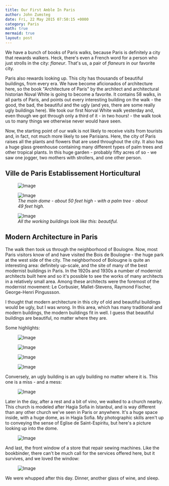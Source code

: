 ```yaml
---
title: Our First Amble In Paris
author: John Zumsteg
date: Fri, 22 May 2015 07:50:15 +0000
category: Paris
math: true
mermaid: true
layout: post
---
```

We have a bunch of books of Paris walks, because Paris is definitely a city that rewards walkers. Heck, there's even a French word for a person who just strolls in the city: *flaneur*. That's us, a pair of *flaneurs* in our favorite city.

Paris also rewards looking up. This city has thousands of beautiful buildings, from every era. We have become aficionados of architecture here, so the book "Architecture of Paris" by the architect and architectural historian Noval White is going to become a favorite. It contains 58 walks, in all parts of Paris, and points out every interesting building on the walk - the good, the bad, the beautiful and the ugly (and yes, there are some really ugly buildings here). We took our first Norval White walk yesterday and, even though we got through only a third of it - in two hours! - the walk took us to many things we otherwise never would have seen.

Now, the starting point of our walk is not likely to receive visits from tourists and, in fact, not much more likely to see Parisians. Here, the city of Paris raises all the plants and flowers that are used throughout the city. It also has a huge glass greenhouse containing many different types of palm trees and other tropical plants. In this huge garden - probably fifty acres of so - we saw one jogger, two mothers with strollers, and one other person.
<h2>Ville de Paris Establissement Horticultural</h2>
<figure class = "portrait">
	<img src="{{"/assets/images/2015/05/DSC047151.jpg" | prepend: site.baseurl | prepend: site.url }}" alt="Image" />
	<figcaption></figcaption>
</figure>



<figure class = "portrait">
	<img src="{{"/assets/images/2015/05/DSC04728.jpg" | prepend: site.baseurl | prepend: site.url }}" alt="Image" />
	<figcaption><em>The main dome - about 50 feet high - with a palm tree - about 49 feet high.</em></figcaption>
</figure>



<figure class = "portrait">
	<img src="{{"/assets/images/2015/05/DSC04742.jpg" | prepend: site.baseurl | prepend: site.url }}" alt="Image" />
	<figcaption><em>All the working buildings look like this: beautiful.</em></figcaption>
</figure>


<h2>Modern Architecture in Paris</h2>
The walk then took us through the neighborhood of Boulogne. Now, most Paris visitors know of and have visited the Bois de Boulogne - the huge park at the west side of the city. The neighborhood of Bolougne is quite an interesting area: definitely up-scale, and the site of many of the best modernist buildings in Paris. In the 1920s and 1930s a number of modernist architects built here and so it's possible to see the works of many architects in a relatively small area. Among these architects were the foremost of the modernist movement: Le Corbusier, Mallet-Stevens, Raymond Fischer, George-Henri Pingussson.

I thought that modern architecture in this city of old and beautiful buildings would be ugly, but I was wrong. In this area, which has many traditional and modern buildings, the modern buildings fit in well. I guess that beautiful buildings are beautiful, no matter where they are.

Some highlights:
<figure class = "portrait">
	<img src="{{"/assets/images/2015/05/DSC04767.jpg" | prepend: site.baseurl | prepend: site.url }}" alt="Image" />
	<figcaption></figcaption>
</figure>



<figure class = "portrait">
	<img src="{{"/assets/images/2015/05/DSC04760.jpg" | prepend: site.baseurl | prepend: site.url }}" alt="Image" />
	<figcaption></figcaption>
</figure>



<figure class = "portrait">
	<img src="{{"/assets/images/2015/05/DSC04758.jpg" | prepend: site.baseurl | prepend: site.url }}" alt="Image" />
	<figcaption></figcaption>
</figure>



<figure class = "landscape">
	<img src="{{"/assets/images/2015/05/DSC04751.jpg" | prepend: site.baseurl | prepend: site.url }}" alt="Image" />
	<figcaption></figcaption>
</figure>


Conversely, an ugly building is an ugly building no matter where it is. This one is a miss - and a mess:
<figure class = "portrait">
	<img src="{{"/assets/images/2015/05/DSC04756.jpg" | prepend: site.baseurl | prepend: site.url }}" alt="Image" />
	<figcaption></figcaption>
</figure>

Later in the day, after a rest and a bit of vino, we walked to a church nearby. This church is modeled after Hagia Sofia in Istanbul, and is way different than any other church we've seen in Paris or anywhere. It's a huge space inside, with a huge dome, as in Hagia Sofia. My photographic skills aren't up to conveying the sense of Eglise de Saint-Espiritu, but here's a picture looking up into the dome.

<figure class = "portrait">
	<img src="{{"/assets/images/2015/05/DSC04775.jpg" | prepend: site.baseurl | prepend: site.url }}" alt="Image" />
	<figcaption></figcaption>
</figure>

And last, the front window of a store that repair sewing machines. Like the bookbinder, there can't be much call for the services offered here, but it survives, and we loved the window:

<figure class = "landscape">
	<img src="{{"/assets/images/2015/05/DSC04778.jpg" | prepend: site.baseurl | prepend: site.url }}" alt="Image" />
	<figcaption></figcaption>
</figure>

We were whupped after this day. Dinner, another glass of wine, and sleep.

 

 

 
